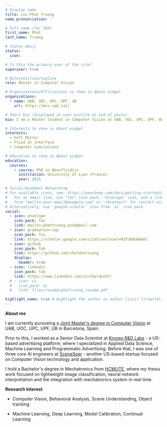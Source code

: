 ```yaml
---
# Display name
title: Loc-Phat Truong
name_pronunciation: ''

# Full name (for SEO)
first_name: Phat
last_name: Truong

# Status emoji
status:
  icon: 

# Is this the primary user of the site?
superuser: true

# Role/position/tagline
role: Master in Computer Vision 

# Organizations/Affiliations to show in About widget
organizations:
  - name: UAB, UOC, UPC, UPF, UB
    url: https://mcv.uab.cat/

# Short bio (displayed in user profile at end of posts)
bio: I am a Master student in Computer Vision at UAB, UOC, UPC, UPF, UB in Barcelona, Spain.

# Interests to show in About widget
interests:
  - Soft Matter
  - Fluid at interface
  - Computer simulations

# Education to show in About widget
education:
  courses:
    - course: PhD in Nanofluidics
      institution: University of Lyon (France)
      year: 2015

# Social/Academic Networking
# For available icons, see: https://wowchemy.com/docs/getting-started/page-builder/#icons
#   For an email link, use "fas" icon pack, "envelope" icon, and a link in the
#   form "mailto:your-email@example.com" or "/#contact" for contact widget.
# Alternatively, use `google-scholar` icon from `ai` icon pack
social:
  - icon: envelope
    icon_pack: fas
    link: mailto:phattruong.psn@gmail.com
  - icon: graduation-cap
    icon_pack: fas
    link: https://scholar.google.com/citations?user=N3fuK8UAAAAJ
  - icon: github
    icon_pack: fab
    link: https://github.com/sheldontruong
    display:
      header: true
  - icon: linkedin
    icon_pack: fab
    link: https://www.linkedin.com/in/sheldon97/
  # - icon: cv
  #   icon_pack: ai
  #   link: files/resume/phattruong_resume.pdf

highlight_name: true # Highlight the author in author lists? (true/false)
---
```

**About me**

I am currently pursueing a [Joint Master's degree in Computer Vision](https://mcv.uab.cat/) at UAB, UOC, UPC, UPF, UB in Barcelona, Spain.

Prior to this, I worked as a Senior Data Scientist at [Knorex R&D Labs](https://www.knorex.com/research-and-development) - a US-based advertising platform, where I specialized in Applied Data Science, Machine Learning and Programmatic Advertising. Before that, I was one of three core AI engineers at [SceneSeer](https://www.youtube.com/@sceneseer8871) - another US-based startup focused on Computer Vision technology and application.

I hold a Bachelor's degree in Mechatronics from [HCMUTE](https://fme.hcmute.edu.vn/ArticleId/bffdb6e0-12cc-4263-921f-c1e0f72cdfb5/introduction-to-mechatronics-department), where my thesis work focused on lightweight image classification, neural network interpretation and the integration with mechatronics system in real time.

**Research Interest**

* Computer Vision, Behavioral Analysis, Scene Understanding, Object tracking

* Machine Learning, Deep Learning, Model Calibration, Continual Learning
